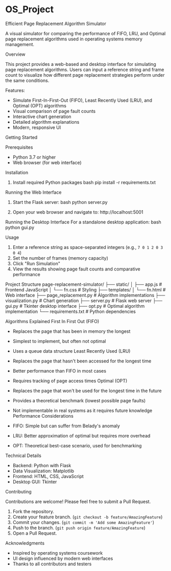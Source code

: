 # OS_Project
Efficient Page Replacement Algorithm Simulator

A visual simulator for comparing the performance of FIFO, LRU, and Optimal page replacement algorithms used in operating systems memory management.

Overview

This project provides a web-based and desktop interface for simulating page replacement algorithms. Users can input a reference string and frame count to visualize how different page replacement strategies perform under the same conditions.

Features:
- Simulate First-In-First-Out (FIFO), Least Recently Used (LRU), and Optimal (OPT) algorithms
- Visual comparison of page fault counts
- Interactive chart generation
- Detailed algorithm explanations
- Modern, responsive UI

Getting Started

Prerequisites
- Python 3.7 or higher
- Web browser (for web interface)

Installation

1. Install required Python packages
bash
pip install -r requirements.txt


Running the Web Interface

1. Start the Flask server:
bash
python server.py

2. Open your web browser and navigate to:
http://localhost:5001

Running the Desktop Interface
For a standalone desktop application:
bash
python gui.py


Usage

1. Enter a reference string as space-separated integers (e.g., `7 0 1 2 0 3 0 4`)
2. Set the number of frames (memory capacity)
3. Click "Run Simulation"
4. View the results showing page fault counts and comparative performance

Project Structure
page-replacement-simulator/
├── static/
│   ├── app.js        # Frontend JavaScript
│   └── fn.css        # Styling
├── templates/
│   └── fn.html       # Web interface
├── page_replacement.py  # Algorithm implementations
├── visualization.py     # Chart generation
├── server.py            # Flask web server
├── gui.py               # Tkinter desktop interface
├── opt.py               # Optimal algorithm implementation
└── requirements.txt     # Python dependencies

Algorithms Explained
First In First Out (FIFO)
- Replaces the page that has been in memory the longest
- Simplest to implement, but often not optimal
- Uses a queue data structure
Least Recently Used (LRU)
- Replaces the page that hasn't been accessed for the longest time
- Better performance than FIFO in most cases
- Requires tracking of page access times
Optimal (OPT)
- Replaces the page that won't be used for the longest time in the future
- Provides a theoretical benchmark (lowest possible page faults)
- Not implementable in real systems as it requires future knowledge
Performance Considerations

- FIFO: Simple but can suffer from Belady's anomaly
- LRU: Better approximation of optimal but requires more overhead
- OPT: Theoretical best-case scenario, used for benchmarking

Technical Details

- Backend: Python with Flask
- Data Visualization: Matplotlib
- Frontend: HTML, CSS, JavaScript
- Desktop GUI: Tkinter

Contributing

Contributions are welcome! Please feel free to submit a Pull Request.

1. Fork the repository.
2. Create your feature branch. (`git checkout -b feature/AmazingFeature`)
3. Commit your changes. (`git commit -m 'Add some AmazingFeature'`)
4. Push to the branch. (`git push origin feature/AmazingFeature`)
5. Open a Pull Request.

Acknowledgments

- Inspired by operating systems coursework
- UI design influenced by modern web interfaces
- Thanks to all contributors and testers
